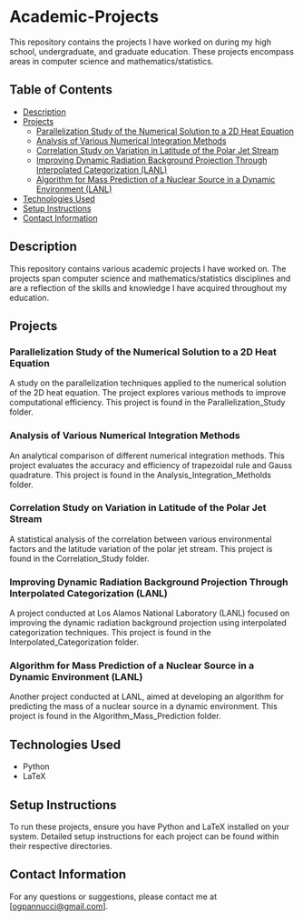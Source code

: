 # Academic-Projects

This repository contains the projects I have worked on during my high school, undergraduate, and graduate education. These projects encompass areas in computer science and mathematics/statistics.

## Table of Contents

- [Description](#description)
- [Projects](#projects)
  - [Parallelization Study of the Numerical Solution to a 2D Heat Equation](#parallelization-study-of-the-numerical-solution-to-a-2d-heat-equation)
  - [Analysis of Various Numerical Integration Methods](#analysis-of-various-numerical-integration-methods)
  - [Correlation Study on Variation in Latitude of the Polar Jet Stream](#correlation-study-on-variation-in-latitude-of-the-polar-jet-stream)
  - [Improving Dynamic Radiation Background Projection Through Interpolated Categorization (LANL)](#improving-dynamic-radiation-background-projection-through-interpolated-categorization-lanl)
  - [Algorithm for Mass Prediction of a Nuclear Source in a Dynamic Environment (LANL)](#algorithm-for-mass-prediction-of-a-nuclear-source-in-a-dynamic-environment-lanl)
- [Technologies Used](#technologies-used)
- [Setup Instructions](#setup-instructions)
- [Contact Information](#contact-information)

## Description

This repository contains various academic projects I have worked on. The projects span computer science and mathematics/statistics disciplines and are a reflection of the skills and knowledge I have acquired throughout my education.

## Projects

### Parallelization Study of the Numerical Solution to a 2D Heat Equation

A study on the parallelization techniques applied to the numerical solution of the 2D heat equation. The project explores various methods to improve computational efficiency. This project is found in the Parallelization_Study folder.

### Analysis of Various Numerical Integration Methods

An analytical comparison of different numerical integration methods. This project evaluates the accuracy and efficiency of trapezoidal rule and Gauss quadrature. This project is found in the Analysis_Integration_Metholds folder.

### Correlation Study on Variation in Latitude of the Polar Jet Stream

A statistical analysis of the correlation between various environmental factors and the latitude variation of the polar jet stream. This project is found in the Correlation_Study folder.

### Improving Dynamic Radiation Background Projection Through Interpolated Categorization (LANL)

A project conducted at Los Alamos National Laboratory (LANL) focused on improving the dynamic radiation background projection using interpolated categorization techniques. This project is found in the Interpolated_Categorization folder.

### Algorithm for Mass Prediction of a Nuclear Source in a Dynamic Environment (LANL)

Another project conducted at LANL, aimed at developing an algorithm for predicting the mass of a nuclear source in a dynamic environment. This project is found in the Algorithm_Mass_Prediction folder.

## Technologies Used

- Python
- LaTeX

## Setup Instructions

To run these projects, ensure you have Python and LaTeX installed on your system. Detailed setup instructions for each project can be found within their respective directories.

## Contact Information

For any questions or suggestions, please contact me at [ogpannucci@gmail.com].

